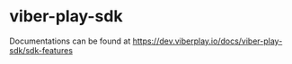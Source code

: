# viber-play-sdk

Documentations can be found at <https://dev.viberplay.io/docs/viber-play-sdk/sdk-features>

<!-- test -->
